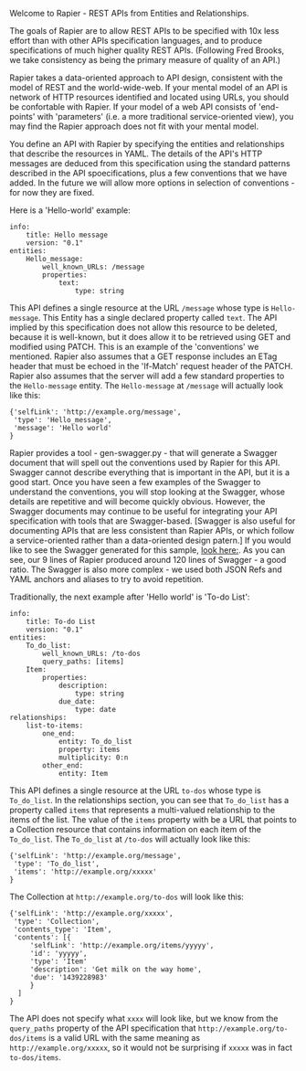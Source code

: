 Welcome to Rapier - REST APIs from Entities and Relationships.

The goals of Rapier are to allow REST APIs to be specified with 10x less effort than with other APIs specification languages, and to
produce specifications of much higher quality REST APIs. (Following Fred Brooks, we take consistency as being the primary measure of
quality of an API.)

Rapier takes a data-oriented approach to API design, consistent with the model of REST and the world-wide-web. If your mental model of
an API is network of HTTP resources identified and located using URLs, you should be confortable with Rapier. If your model of a web API
consists of 'end-points' with 'parameters' (i.e. a more traditional service-oriented view), you may find the Rapier approach does not 
fit with your mental model.

You define an API with Rapier by specifying the entities and relationships that describe the resources in YAML. The details of the API's 
HTTP messages are deduced from this specification using the standard patterns described in the API spoecifications, plus a few conventions 
that we have added. In the future we will allow more options in selection of conventions - for now they are fixed.

Here is a 'Hello-world' example:

    info:
        title: Hello message
        version: "0.1"
    entities:
        Hello_message:
            well_known_URLs: /message
            properties:
                text:
                    type: string
                    
This API defines a single resource at the URL `/message` whose type is `Hello-message`. This Entity has a single declared property called `text`.
The API implied by this specification does not allow this resource to be deleted, because it is well-known, but it does allow it to be
retrieved using GET and modified using PATCH. This is an example of the 'conventions' we mentioned. Rapier also assumes that a GET response
includes an ETag header that must be echoed in the 'If-Match' request header of the PATCH. Rapier also assumes that the server will add
a few standard properties to the `Hello-message` entity. The `Hello-message` at `/message` will actually look like this:

    {'selfLink': 'http://example.org/message',
     'type': 'Hello_message',
     'message': 'Hello world'
    }
 
Rapier provides a tool - gen-swagger.py - that will generate a Swagger document that will spell out the conventions used by Rapier for this API.
Swagger cannot describe everything that is important in the API, but it is a good start. Once you have seen a few examples of the Swagger to
understand the conventions, you will stop looking at the Swagger, whose details are repetitive and will become quickly obvious. However, the Swagger
documents may continue to be useful for integrating your API specification with tools that are Swagger-based. \[Swagger is also useful for
documenting APIs that are less consistent than Rapier APIs, or which follow a service-oriented rather than a data-oriented design patern.\] If
you would like to see the Swagger generated for this sample, [look here:](https://revision.aeip.apigee.net/mnally/rapier/raw/master/test/swagger-hello-message.yaml).
As you can see, our 9 lines of Rapier produced around 120 lines of Swagger - a good ratio. The Swagger is also more complex - we used both
JSON Refs and YAML anchors and aliases to try to avoid repetition.

Traditionally, the next example after 'Hello world' is 'To-do List':

    info:
        title: To-do List
        version: "0.1"
    entities:
        To_do_list:
            well_known_URLs: /to-dos
            query_paths: [items]
        Item:
            properties:
                description:
                    type: string
                due_date:
                    type: date
    relationships:
        list-to-items:
            one_end:
                entity: To_do_list
                property: items
                multiplicity: 0:n
            other_end:
                entity: Item
                
This API defines a single resource at the URL `to-dos` whose type is `To_do_list`. In the relationships section, you can see that `To_do_list` has a property
called `items` that represents a multi-valued relationship to the items of the list. The value of the `items` property with be a URL that points to a Collection
resource that contains information on each item of the `To_do_list`. The `To_do_list` at `/to-dos` will actually look like this:

    {'selfLink': 'http://example.org/message',
     'type': 'To_do_list',
     'items': 'http://example.org/xxxxx'
    }
    
The Collection at `http://example.org/to-dos` will look like this:

    {'selfLink': 'http://example.org/xxxxx',
     'type': 'Collection',
     'contents_type': 'Item',
     'contents': [{
         'selfLink': 'http://example.org/items/yyyyy',
         'id': 'yyyyy',
         'type': 'Item'
         'description': 'Get milk on the way home',
         'due': '1439228983'
         }
      ]
    }
 
 The API does not specify what `xxxx` will look like, but we know from the `query_paths` property of the API specification that `http://example.org/to-dos/items` 
 is a valid URL with the same meaning as `http://example.org/xxxxx`, so it would not be surprising if `xxxxx` was in fact `to-dos/items`.